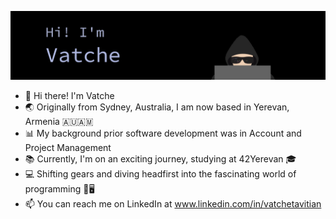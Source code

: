 ![MasterHead](https://github.com/VatcheTavitian/VatcheTavitian/blob/main/newbanner.gif)

- 👋 Hi there! I'm Vatche
- 🌏 Originally from Sydney, Australia, I am now based in Yerevan, Armenia 🇦🇺🇦🇲
- 📊 My background prior software development was in Account and Project Management
- 📚 Currently, I'm on an exciting journey, studying at 42Yerevan 🎓
- 💻 Shifting gears and diving headfirst into the fascinating world of programming 🚀🖥️
- 📫 You can reach me on LinkedIn at www.linkedin.com/in/vatchetavitian
